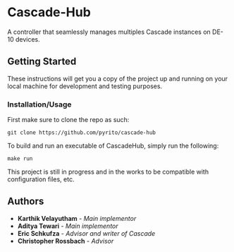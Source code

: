 # Cascade-Hub

A controller that seamlessly manages multiples Cascade instances on DE-10 devices.


## Getting Started

These instructions will get you a copy of the project up and running on your local machine for development and testing purposes. 


### Installation/Usage

First make sure to clone the repo as such:

```
git clone https://github.com/pyrito/cascade-hub
```

To build and run an executable of CascadeHub, simply run the following:

```
make run
```

This project is still in progress and in the works to be compatible with configuration files, etc.

## Authors
* **Karthik Velayutham** - *Main implementor* 
* **Aditya Tewari** - *Main implementor*
* **Eric Schkufza** - *Advisor and writer of Cascade*
* **Christopher Rossbach** - *Advisor*